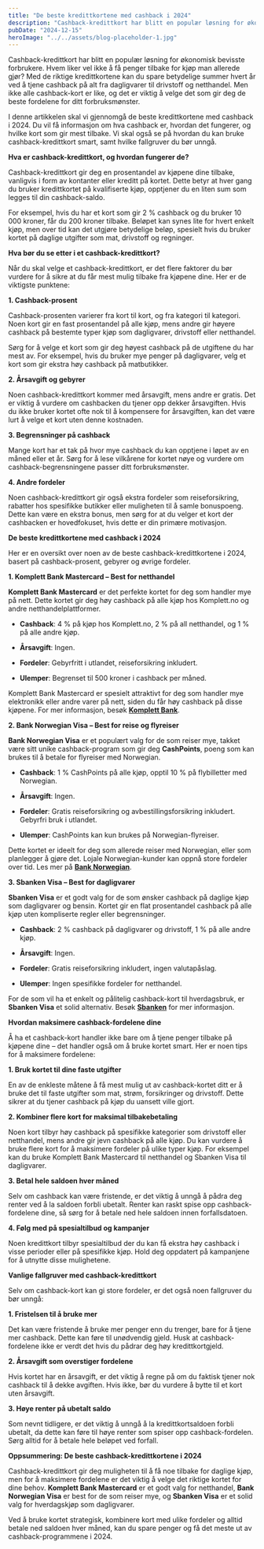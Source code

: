 ```yaml
---
title: "De beste kredittkortene med cashback i 2024"
description: "Cashback-kredittkort har blitt en populær løsning for økonomisk bevisste forbrukere. Hvem liker vel ikke å få penger tilbake for kjøp man allerede gjør? Med de riktige kredittkortene kan du spare betydelige summer hvert år ved å tjene cashback på alt fra dagligvarer til drivstoff og netthandel. Men ikke alle cashback-kort er like, og det er &#8230; Read more"
pubDate: "2024-12-15"
heroImage: "../../assets/blog-placeholder-1.jpg"
---
```


Cashback-kredittkort har blitt en populær løsning for økonomisk bevisste forbrukere. Hvem liker vel ikke å få penger tilbake for kjøp man allerede gjør? Med de riktige kredittkortene kan du spare betydelige summer hvert år ved å tjene cashback på alt fra dagligvarer til drivstoff og netthandel. Men ikke alle cashback-kort er like, og det er viktig å velge det som gir deg de beste fordelene for ditt forbruksmønster.

I denne artikkelen skal vi gjennomgå de beste kredittkortene med cashback i 2024. Du vil få informasjon om hva cashback er, hvordan det fungerer, og hvilke kort som gir mest tilbake. Vi skal også se på hvordan du kan bruke cashback-kredittkort smart, samt hvilke fallgruver du bør unngå.

**Hva er cashback-kredittkort, og hvordan fungerer de?**

Cashback-kredittkort gir deg en prosentandel av kjøpene dine tilbake, vanligvis i form av kontanter eller kreditt på kortet. Dette betyr at hver gang du bruker kredittkortet på kvalifiserte kjøp, opptjener du en liten sum som legges til din cashback-saldo.

For eksempel, hvis du har et kort som gir 2 % cashback og du bruker 10 000 kroner, får du 200 kroner tilbake. Beløpet kan synes lite for hvert enkelt kjøp, men over tid kan det utgjøre betydelige beløp, spesielt hvis du bruker kortet på daglige utgifter som mat, drivstoff og regninger.

**Hva bør du se etter i et cashback-kredittkort?**

Når du skal velge et cashback-kredittkort, er det flere faktorer du bør vurdere for å sikre at du får mest mulig tilbake fra kjøpene dine. Her er de viktigste punktene:

**1. Cashback-prosent**

Cashback-prosenten varierer fra kort til kort, og fra kategori til kategori. Noen kort gir en fast prosentandel på alle kjøp, mens andre gir høyere cashback på bestemte typer kjøp som dagligvarer, drivstoff eller netthandel.

Sørg for å velge et kort som gir deg høyest cashback på de utgiftene du har mest av. For eksempel, hvis du bruker mye penger på dagligvarer, velg et kort som gir ekstra høy cashback på matbutikker.

**2. Årsavgift og gebyrer**

Noen cashback-kredittkort kommer med årsavgift, mens andre er gratis. Det er viktig å vurdere om cashbacken du tjener opp dekker årsavgiften. Hvis du ikke bruker kortet ofte nok til å kompensere for årsavgiften, kan det være lurt å velge et kort uten denne kostnaden.

**3. Begrensninger på cashback**

Mange kort har et tak på hvor mye cashback du kan opptjene i løpet av en måned eller et år. Sørg for å lese vilkårene for kortet nøye og vurdere om cashback-begrensningene passer ditt forbruksmønster.

**4. Andre fordeler**

Noen cashback-kredittkort gir også ekstra fordeler som reiseforsikring, rabatter hos spesifikke butikker eller muligheten til å samle bonuspoeng. Dette kan være en ekstra bonus, men sørg for at du velger et kort der cashbacken er hovedfokuset, hvis dette er din primære motivasjon.

**De beste kredittkortene med cashback i 2024**

Her er en oversikt over noen av de beste cashback-kredittkortene i 2024, basert på cashback-prosent, gebyrer og øvrige fordeler.

**1. Komplett Bank Mastercard – Best for netthandel**

**Komplett Bank Mastercard** er det perfekte kortet for deg som handler mye på nett. Dette kortet gir deg høy cashback på alle kjøp hos Komplett.no og andre netthandelplattformer.

- **Cashback**: 4 % på kjøp hos Komplett.no, 2 % på all netthandel, og 1 % på alle andre kjøp.

- **Årsavgift**: Ingen.

- **Fordeler**: Gebyrfritt i utlandet, reiseforsikring inkludert.

- **Ulemper**: Begrenset til 500 kroner i cashback per måned.

Komplett Bank Mastercard er spesielt attraktivt for deg som handler mye elektronikk eller andre varer på nett, siden du får høy cashback på disse kjøpene. For mer informasjon, besøk **[Komplett Bank](https://www.komplettbank.no)**.

**2. Bank Norwegian Visa – Best for reise og flyreiser**

**Bank Norwegian Visa** er et populært valg for de som reiser mye, takket være sitt unike cashback-program som gir deg **CashPoints**, poeng som kan brukes til å betale for flyreiser med Norwegian.

- **Cashback**: 1 % CashPoints på alle kjøp, opptil 10 % på flybilletter med Norwegian.

- **Årsavgift**: Ingen.

- **Fordeler**: Gratis reiseforsikring og avbestillingsforsikring inkludert. Gebyrfri bruk i utlandet.

- **Ulemper**: CashPoints kan kun brukes på Norwegian-flyreiser.

Dette kortet er ideelt for deg som allerede reiser med Norwegian, eller som planlegger å gjøre det. Lojale Norwegian-kunder kan oppnå store fordeler over tid. Les mer på **[Bank Norwegian](https://www.banknorwegian.no)**.

**3. Sbanken Visa – Best for dagligvarer**

**Sbanken Visa** er et godt valg for de som ønsker cashback på daglige kjøp som dagligvarer og bensin. Kortet gir en flat prosentandel cashback på alle kjøp uten kompliserte regler eller begrensninger.

- **Cashback**: 2 % cashback på dagligvarer og drivstoff, 1 % på alle andre kjøp.

- **Årsavgift**: Ingen.

- **Fordeler**: Gratis reiseforsikring inkludert, ingen valutapåslag.

- **Ulemper**: Ingen spesifikke fordeler for netthandel.

For de som vil ha et enkelt og pålitelig cashback-kort til hverdagsbruk, er **Sbanken Visa** et solid alternativ. Besøk **[Sbanken](https://www.sbanken.no)** for mer informasjon.

**Hvordan maksimere cashback-fordelene dine**

Å ha et cashback-kort handler ikke bare om å tjene penger tilbake på kjøpene dine – det handler også om å bruke kortet smart. Her er noen tips for å maksimere fordelene:

**1. Bruk kortet til dine faste utgifter**

En av de enkleste måtene å få mest mulig ut av cashback-kortet ditt er å bruke det til faste utgifter som mat, strøm, forsikringer og drivstoff. Dette sikrer at du tjener cashback på kjøp du uansett ville gjort.

**2. Kombiner flere kort for maksimal tilbakebetaling**

Noen kort tilbyr høy cashback på spesifikke kategorier som drivstoff eller netthandel, mens andre gir jevn cashback på alle kjøp. Du kan vurdere å bruke flere kort for å maksimere fordeler på ulike typer kjøp. For eksempel kan du bruke Komplett Bank Mastercard til netthandel og Sbanken Visa til dagligvarer.

**3. Betal hele saldoen hver måned**

Selv om cashback kan være fristende, er det viktig å unngå å pådra deg renter ved å la saldoen forbli ubetalt. Renter kan raskt spise opp cashback-fordelene dine, så sørg for å betale ned hele saldoen innen forfallsdatoen.

**4. Følg med på spesialtilbud og kampanjer**

Noen kredittkort tilbyr spesialtilbud der du kan få ekstra høy cashback i visse perioder eller på spesifikke kjøp. Hold deg oppdatert på kampanjene for å utnytte disse mulighetene.

**Vanlige fallgruver med cashback-kredittkort**

Selv om cashback-kort kan gi store fordeler, er det også noen fallgruver du bør unngå:

**1. Fristelsen til å bruke mer**

Det kan være fristende å bruke mer penger enn du trenger, bare for å tjene mer cashback. Dette kan føre til unødvendig gjeld. Husk at cashback-fordelene ikke er verdt det hvis du pådrar deg høy kredittkortgjeld.

**2. Årsavgift som overstiger fordelene**

Hvis kortet har en årsavgift, er det viktig å regne på om du faktisk tjener nok cashback til å dekke avgiften. Hvis ikke, bør du vurdere å bytte til et kort uten årsavgift.

**3. Høye renter på ubetalt saldo**

Som nevnt tidligere, er det viktig å unngå å la kredittkortsaldoen forbli ubetalt, da dette kan føre til høye renter som spiser opp cashback-fordelen. Sørg alltid for å betale hele beløpet ved forfall.

**Oppsummering: De beste cashback-kredittkortene i 2024**

Cashback-kredittkort gir deg muligheten til å få noe tilbake for daglige kjøp, men for å maksimere fordelene er det viktig å velge det riktige kortet for dine behov. **Komplett Bank Mastercard** er et godt valg for netthandel, **Bank Norwegian Visa** er best for de som reiser mye, og **Sbanken Visa** er et solid valg for hverdagskjøp som dagligvarer.

Ved å bruke kortet strategisk, kombinere kort med ulike fordeler og alltid betale ned saldoen hver måned, kan du spare penger og få det meste ut av cashback-programmene i 2024.